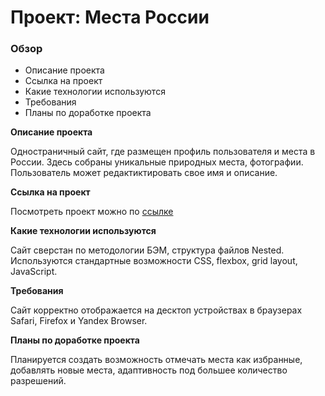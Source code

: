 # Проект: Места России

### Обзор
* Описание проекта
* Ссылка на проект
* Какие технологии используются
* Требования
* Планы по доработке проекта

**Описание проекта**

Одностраничный сайт, где размещен профиль пользователя и места в России. Здесь собраны уникальные природных места, фотографии. Пользователь может редактиктировать свое имя и описание.

**Ссылка на проект**

Посмотреть проект можно по [ссылке](https://anna-yarmilko.github.io/mesto/index.html)

**Какие технологии используются**

Cайт сверстан по методологии БЭМ, структура файлов Nested. Используются стандартные возможности CSS, flexbox, grid layout, JavaScript.

**Требования**

Сайт корректно отображается на десктоп устройствах в браузерах Safari, Firefox и Yandex Browser.

**Планы по доработке проекта**

Планируется создать возможность отмечать места как избранные, добавлять новые места, адаптивность под большее количество разрешений.


